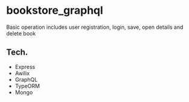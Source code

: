 # bookstore_graphql
Basic operation includes user registration, login, save, open details and delete book

## Tech.
- Express
- Awilix
- GraphQL
- TypeORM
- Mongo
